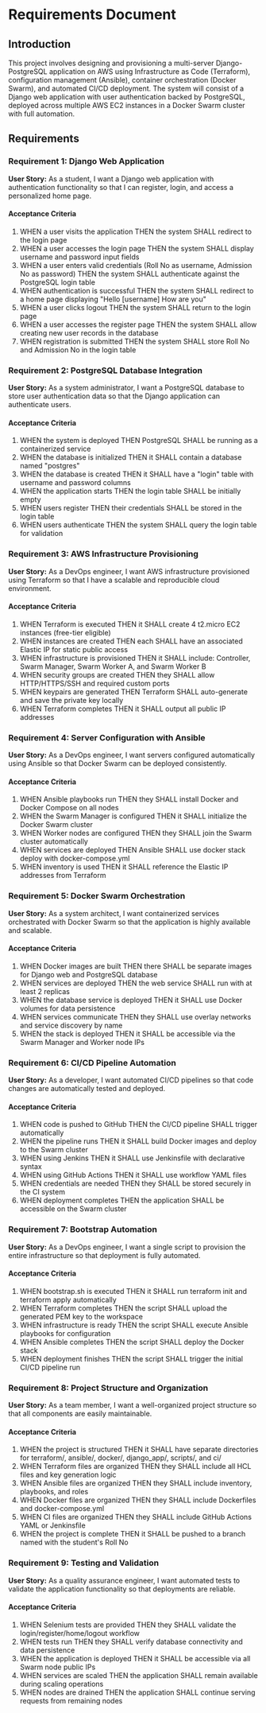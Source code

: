 # Requirements Document

## Introduction

This project involves designing and provisioning a multi-server Django-PostgreSQL application on AWS using Infrastructure as Code (Terraform), configuration management (Ansible), container orchestration (Docker Swarm), and automated CI/CD deployment. The system will consist of a Django web application with user authentication backed by PostgreSQL, deployed across multiple AWS EC2 instances in a Docker Swarm cluster with full automation.

## Requirements

### Requirement 1: Django Web Application

**User Story:** As a student, I want a Django web application with authentication functionality so that I can register, login, and access a personalized home page.

#### Acceptance Criteria

1. WHEN a user visits the application THEN the system SHALL redirect to the login page
2. WHEN a user accesses the login page THEN the system SHALL display username and password input fields
3. WHEN a user enters valid credentials (Roll No as username, Admission No as password) THEN the system SHALL authenticate against the PostgreSQL login table
4. WHEN authentication is successful THEN the system SHALL redirect to a home page displaying "Hello [username] How are you"
5. WHEN a user clicks logout THEN the system SHALL return to the login page
6. WHEN a user accesses the register page THEN the system SHALL allow creating new user records in the database
7. WHEN registration is submitted THEN the system SHALL store Roll No and Admission No in the login table

### Requirement 2: PostgreSQL Database Integration

**User Story:** As a system administrator, I want a PostgreSQL database to store user authentication data so that the Django application can authenticate users.

#### Acceptance Criteria

1. WHEN the system is deployed THEN PostgreSQL SHALL be running as a containerized service
2. WHEN the database is initialized THEN it SHALL contain a database named "postgres"
3. WHEN the database is created THEN it SHALL have a "login" table with username and password columns
4. WHEN the application starts THEN the login table SHALL be initially empty
5. WHEN users register THEN their credentials SHALL be stored in the login table
6. WHEN users authenticate THEN the system SHALL query the login table for validation

### Requirement 3: AWS Infrastructure Provisioning

**User Story:** As a DevOps engineer, I want AWS infrastructure provisioned using Terraform so that I have a scalable and reproducible cloud environment.

#### Acceptance Criteria

1. WHEN Terraform is executed THEN it SHALL create 4 t2.micro EC2 instances (free-tier eligible)
2. WHEN instances are created THEN each SHALL have an associated Elastic IP for static public access
3. WHEN infrastructure is provisioned THEN it SHALL include: Controller, Swarm Manager, Swarm Worker A, and Swarm Worker B
4. WHEN security groups are created THEN they SHALL allow HTTP/HTTPS/SSH and required custom ports
5. WHEN keypairs are generated THEN Terraform SHALL auto-generate and save the private key locally
6. WHEN Terraform completes THEN it SHALL output all public IP addresses

### Requirement 4: Server Configuration with Ansible

**User Story:** As a DevOps engineer, I want servers configured automatically using Ansible so that Docker Swarm can be deployed consistently.

#### Acceptance Criteria

1. WHEN Ansible playbooks run THEN they SHALL install Docker and Docker Compose on all nodes
2. WHEN the Swarm Manager is configured THEN it SHALL initialize the Docker Swarm cluster
3. WHEN Worker nodes are configured THEN they SHALL join the Swarm cluster automatically
4. WHEN services are deployed THEN Ansible SHALL use docker stack deploy with docker-compose.yml
5. WHEN inventory is used THEN it SHALL reference the Elastic IP addresses from Terraform

### Requirement 5: Docker Swarm Orchestration

**User Story:** As a system architect, I want containerized services orchestrated with Docker Swarm so that the application is highly available and scalable.

#### Acceptance Criteria

1. WHEN Docker images are built THEN there SHALL be separate images for Django web and PostgreSQL database
2. WHEN services are deployed THEN the web service SHALL run with at least 2 replicas
3. WHEN the database service is deployed THEN it SHALL use Docker volumes for data persistence
4. WHEN services communicate THEN they SHALL use overlay networks and service discovery by name
5. WHEN the stack is deployed THEN it SHALL be accessible via the Swarm Manager and Worker node IPs

### Requirement 6: CI/CD Pipeline Automation

**User Story:** As a developer, I want automated CI/CD pipelines so that code changes are automatically tested and deployed.

#### Acceptance Criteria

1. WHEN code is pushed to GitHub THEN the CI/CD pipeline SHALL trigger automatically
2. WHEN the pipeline runs THEN it SHALL build Docker images and deploy to the Swarm cluster
3. WHEN using Jenkins THEN it SHALL use Jenkinsfile with declarative syntax
4. WHEN using GitHub Actions THEN it SHALL use workflow YAML files
5. WHEN credentials are needed THEN they SHALL be stored securely in the CI system
6. WHEN deployment completes THEN the application SHALL be accessible on the Swarm cluster

### Requirement 7: Bootstrap Automation

**User Story:** As a DevOps engineer, I want a single script to provision the entire infrastructure so that deployment is fully automated.

#### Acceptance Criteria

1. WHEN bootstrap.sh is executed THEN it SHALL run terraform init and terraform apply automatically
2. WHEN Terraform completes THEN the script SHALL upload the generated PEM key to the workspace
3. WHEN infrastructure is ready THEN the script SHALL execute Ansible playbooks for configuration
4. WHEN Ansible completes THEN the script SHALL deploy the Docker stack
5. WHEN deployment finishes THEN the script SHALL trigger the initial CI/CD pipeline run

### Requirement 8: Project Structure and Organization

**User Story:** As a team member, I want a well-organized project structure so that all components are easily maintainable.

#### Acceptance Criteria

1. WHEN the project is structured THEN it SHALL have separate directories for terraform/, ansible/, docker/, django_app/, scripts/, and ci/
2. WHEN Terraform files are organized THEN they SHALL include all HCL files and key generation logic
3. WHEN Ansible files are organized THEN they SHALL include inventory, playbooks, and roles
4. WHEN Docker files are organized THEN they SHALL include Dockerfiles and docker-compose.yml
5. WHEN CI files are organized THEN they SHALL include GitHub Actions YAML or Jenkinsfile
6. WHEN the project is complete THEN it SHALL be pushed to a branch named with the student's Roll No

### Requirement 9: Testing and Validation

**User Story:** As a quality assurance engineer, I want automated tests to validate the application functionality so that deployments are reliable.

#### Acceptance Criteria

1. WHEN Selenium tests are provided THEN they SHALL validate the login/register/home/logout workflow
2. WHEN tests run THEN they SHALL verify database connectivity and data persistence
3. WHEN the application is deployed THEN it SHALL be accessible via all Swarm node public IPs
4. WHEN services are scaled THEN the application SHALL remain available during scaling operations
5. WHEN nodes are drained THEN the application SHALL continue serving requests from remaining nodes
